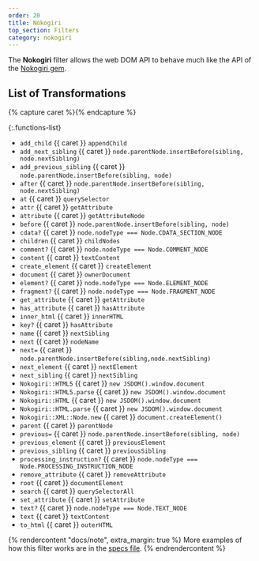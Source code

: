 ```yaml
---
order: 20
title: Nokogiri
top_section: Filters
category: nokogiri
---
```


The **Nokogiri** filter allows the web DOM API to behave much like the API of the [Nokogiri gem](https://nokogiri.org).

## List of Transformations

{% capture caret %}<sl-icon name="caret-right-fill"></sl-icon>{% endcapture %}

{:.functions-list}
* `add_child` {{ caret }} `appendChild`
* `add_next_sibling` {{ caret }} `node.parentNode.insertBefore(sibling, node.nextSibling)`
* `add_previous_sibling` {{ caret }} `node.parentNode.insertBefore(sibling, node)`
* `after` {{ caret }} `node.parentNode.insertBefore(sibling, node.nextSibling)`
* `at` {{ caret }} `querySelector`
* `attr` {{ caret }} `getAttribute`
* `attribute` {{ caret }} `getAttributeNode`
* `before` {{ caret }} `node.parentNode.insertBefore(sibling, node)`
* `cdata?` {{ caret }} `node.nodeType === Node.CDATA_SECTION_NODE`
* `children` {{ caret }} `childNodes`
* `comment?` {{ caret }} `node.nodeType === Node.COMMENT_NODE`
* `content` {{ caret }} `textContent`
* `create_element` {{ caret }} `createElement`
* `document` {{ caret }} `ownerDocument`
* `element?` {{ caret }} `node.nodeType === Node.ELEMENT_NODE`
* `fragment?` {{ caret }} `node.nodeType === Node.FRAGMENT_NODE`
* `get_attribute` {{ caret }} `getAttribute`
* `has_attribute` {{ caret }} `hasAttribute`
* `inner_html` {{ caret }} `innerHTML`
* `key?` {{ caret }} `hasAttribute`
* `name` {{ caret }} `nextSibling`
* `next` {{ caret }} `nodeName`
* `next=` {{ caret }} `node.parentNode.insertBefore(sibling,node.nextSibling)`
* `next_element` {{ caret }} `nextElement`
* `next_sibling` {{ caret }} `nextSibling`
* `Nokogiri::HTML5` {{ caret }} `new JSDOM().window.document`
* `Nokogiri::HTML5.parse` {{ caret }} `new JSDOM().window.document`
* `Nokogiri::HTML` {{ caret }} `new JSDOM().window.document`
* `Nokogiri::HTML.parse` {{ caret }} `new JSDOM().window.document`
* `Nokogiri::XML::Node.new` {{ caret }} `document.createElement()`
* `parent` {{ caret }} `parentNode`
* `previous=` {{ caret }} `node.parentNode.insertBefore(sibling, node)`
* `previous_element` {{ caret }} `previousElement`
* `previous_sibling` {{ caret }} `previousSibling`
* `processing_instruction?` {{ caret }} `node.nodeType === Node.PROCESSING_INSTRUCTION_NODE`
* `remove_attribute` {{ caret }} `removeAttribute`
* `root` {{ caret }} `documentElement`
* `search` {{ caret }} `querySelectorAll`
* `set_attribute` {{ caret }} `setAttribute`
* `text?` {{ caret }} `node.nodeType === Node.TEXT_NODE`
* `text` {{ caret }} `textContent`
* `to_html` {{ caret }} `outerHTML`

{% rendercontent "docs/note", extra_margin: true %}
More examples of how this filter works are in the [specs file](https://github.com/ruby2js/ruby2js/blob/master/spec/nokogiri_spec.rb).
{% endrendercontent %}
